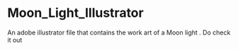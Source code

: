# Moon_Light_Illustrator
An adobe illustrator file that contains the work art of a Moon light . Do check it out
